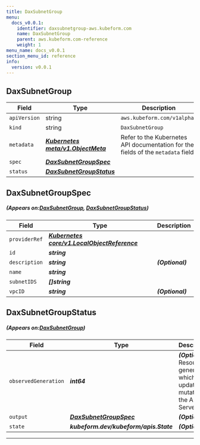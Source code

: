 ```yaml
---
title: DaxSubnetGroup
menu:
  docs_v0.0.1:
    identifier: daxsubnetgroup-aws.kubeform.com
    name: DaxSubnetGroup
    parent: aws.kubeform.com-reference
    weight: 1
menu_name: docs_v0.0.1
section_menu_id: reference
info:
  version: v0.0.1
---
```


## DaxSubnetGroup
| Field | Type | Description |
| ------ | ----- | ----------- |
| `apiVersion` | string | `aws.kubeform.com/v1alpha1` |
|    `kind` | string | `DaxSubnetGroup` |
| `metadata` | ***[Kubernetes meta/v1.ObjectMeta](https://kubernetes.io/docs/reference/generated/kubernetes-api/v1.13/#objectmeta-v1-meta)***|Refer to the Kubernetes API documentation for the fields of the `metadata` field.|
| `spec` | ***[DaxSubnetGroupSpec](#DaxSubnetGroupSpec)***||
| `status` | ***[DaxSubnetGroupStatus](#DaxSubnetGroupStatus)***||
## DaxSubnetGroupSpec
##### (Appears on:[DaxSubnetGroup](#DaxSubnetGroup), [DaxSubnetGroupStatus](#DaxSubnetGroupStatus))
| Field | Type | Description |
| ------ | ----- | ----------- |
| `providerRef` | ***[Kubernetes core/v1.LocalObjectReference](https://kubernetes.io/docs/reference/generated/kubernetes-api/v1.13/#localobjectreference-v1-core)***||
| `id` | ***string***||
| `description` | ***string***| ***(Optional)*** |
| `name` | ***string***||
| `subnetIDS` | ***[]string***||
| `vpcID` | ***string***| ***(Optional)*** |
## DaxSubnetGroupStatus
##### (Appears on:[DaxSubnetGroup](#DaxSubnetGroup))
| Field | Type | Description |
| ------ | ----- | ----------- |
| `observedGeneration` | ***int64***| ***(Optional)*** Resource generation, which is updated on mutation by the API Server.|
| `output` | ***[DaxSubnetGroupSpec](#DaxSubnetGroupSpec)***| ***(Optional)*** |
| `state` | ***kubeform.dev/kubeform/apis.State***| ***(Optional)*** |
---

